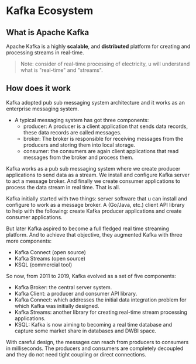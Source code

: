 # Kafka Ecosystem

## What is Apache Kafka

Apache Kafka is a highly **scalable**, and **distributed** platform for creating and processing streams in real-time.  

> Note: consider of real-time processing of electricity, u will understand what is "real-time" and "streams".  

## How does it work

Kafka adopted pub sub messaging system architecture and it works as an enterprise messaging system.  

- A typical messaging system has got three components:
  - producer: A producer is a client application that sends data records, these data records are called messages.  
  - broker: The broker is responsible for receiving messages from the producers and storing them into local storage.  
  - consumer: the consumers are again client applications that read messages from the broker and process them.  

Kafka works as a pub sub messaging system where we create producer applications to send data as a stream. We install and configure Kafka server to act a message broker. And finally we create consumer applications to process the data stream in real time. That is all.  

Kafka initially started with two things: server software that u can install and configure to work as a message broker. A (Go/Java, etc.) client API library to help with the following: create Kafka producer applications and create consumer applications.  

But later Kafka aspired to become a full fledged real time streaming platform. And to achieve that objective, they augmented Kafka with three more components:  

- Kafka Connect (open source)
- Kafka Streams (open source)
- KSQL (commercial tool)  

So now, from 2011 to 2019, Kafka evolved as a set of five components:  

- Kafka Broker: the central server system.
- Kafka Client: a producer and consumer API library.
- Kafka Connect: which addresses the initial data integration problem for which Kafka was initially designed.
- Kafka Streams: another library for creating real-time stream processing applications.
- KSQL: Kafka is now aiming to becoming a real time database and capture some market share in databases and DWBI space.  

With careful design, the messages can reach from producers to consumers in milliseconds. The producers and consumers are completely decoupled and they do not need tight coupling or direct connections.  

## 